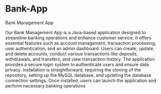 # Bank-App
Bank Management App 

Our Bank Management App is a Java-based application designed to streamline banking operations and enhance customer service. It offers essential features such as account management, transaction processing, user authentication, and an admin dashboard. Users can create, update, and delete accounts, conduct various transactions like deposits, withdrawals, and transfers, and view transaction history. The application provides a secure login system to authenticate users and ensure data privacy. Installation is straightforward, requiring the cloning of the repository, setting up the MySQL database, and updating the database connection settings. Once installed, users can launch the application and perform necessary banking operations
